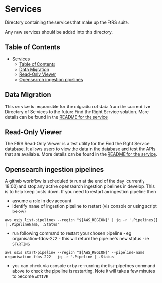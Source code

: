 # Services

Directory containing the services that make up the FtRS suite.

Any new services should be added into this directory.

## Table of Contents

- [Services](#services)
  - [Table of Contents](#table-of-contents)
  - [Data Migration](#data-migration)
  - [Read-Only Viewer](#read-only-viewer)
  - [Opensearch ingestion pipelines](#opensearch-ingestion-pipelines)

## Data Migration

This service is responsible for the migration of data from the current live Directory of Services to the future Find the Right Service solution. More details can be found in the [README for the service](https://github.com/NHSDigital/ftrs-directory-of-services/blob/main/services/data-migration/README.md).

## Read-Only Viewer

The FtRS Read-Only Viewer is a test utility for the Find the Right Service database. It allows users to view the data in the database and test the APIs that are available. More details can be found in the [README for the service](https://github.com/NHSDigital/ftrs-directory-of-services/blob/main/services/read-only-viewer/README.md).

## Opensearch ingestion pipelines

A github workflow is scheduled to run at the end of the day (currently 18:00) and stop any active opensearch
ingestion pipelines in develop. This is to help keep costs down. If you need to restart an ingestion pipeline then

- assume a role in dev account
- identify name of ingestion pipeline to restart (via console or using script below)

```shell
aws osis list-pipelines --region "${AWS_REGION}" | jq -r '.Pipelines[] | .PipelineName, .Status'
```

- run following command to restart your chosen pipeline - eg organisation-fdos-222 - this will return the pipeline's new status - ie `STARTING`

```shell
aws osis start-pipeline --region "${AWS_REGION}" --pipeline-name organisation-fdos-222 | jq -r '.Pipeline | .Status'
```

- you can check via console or by re-running the list-pipelines command above to check the pipeline is restarting. Note it will take a few minutes to become `ACTIVE`
